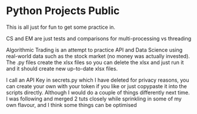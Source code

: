 # Python Projects Public
 
This is all just for fun to get some practice in.

CS and EM are just tests and comparisons for multi-processing vs threading

Algorithmic Trading is an attempt to practice API and Data Science using real-world data such as the stock market (no money was actually invested). The .py files create the xlsx files so you can delete the xlsx and just run it and it should create new up-to-date xlsx files.

I call an API Key in secrets.py which I have deleted for privacy reasons, you can create your own with your token if you like or just copypaste it into the scripts directly. Although I would do a couple of things differently next time. I was following and merged 2 tuts closely while sprinkling in some of my own flavour, and I think some things can be optimised
